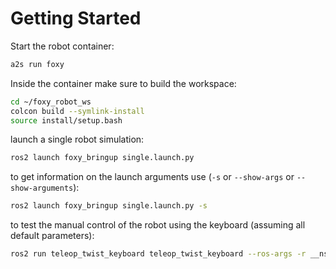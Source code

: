 # Getting Started

Start the robot container:

```sh
a2s run foxy
```

Inside the container make sure to build the workspace:

```sh
cd ~/foxy_robot_ws
colcon build --symlink-install
source install/setup.bash
```

launch a single robot simulation:

```sh
ros2 launch foxy_bringup single.launch.py
```

to get information on the launch arguments use (`-s` or `--show-args` or `--show-arguments`):

```sh
ros2 launch foxy_bringup single.launch.py -s
```

to test the manual control of the robot using the keyboard (assuming all default parameters):

```sh
ros2 run teleop_twist_keyboard teleop_twist_keyboard --ros-args -r __ns:=/foxy -r cmd_vel:=diff_drive_base_controller/cmd_vel -p stamped:=true
```
